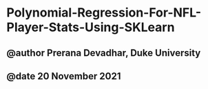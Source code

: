 # Polynomial-Regression-For-NFL-Player-Stats-Using-SKLearn
##   @author Prerana Devadhar, Duke University   
##   @date 20 November 2021 
